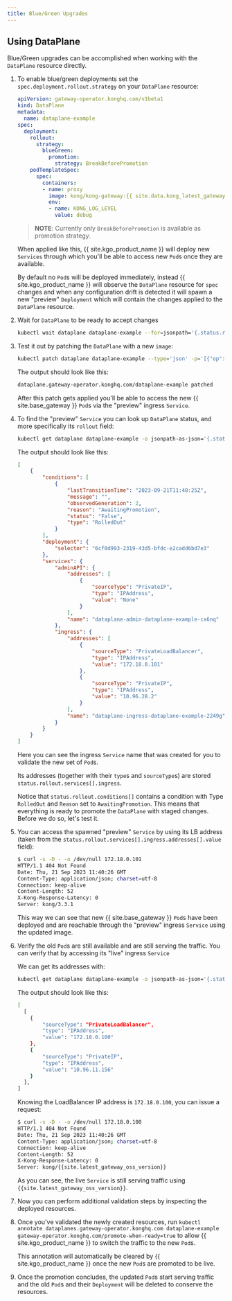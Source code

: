 ```yaml
---
title: Blue/Green Upgrades
---
```


## Using DataPlane

Blue/Green upgrades can be accomplished when working with the `DataPlane` resource directly.

1. To enable blue/green deployments set the `spec.deployment.rollout.strategy` on your `DataPlane` resource:

    ```yaml
    apiVersion: gateway-operator.konghq.com/v1beta1
    kind: DataPlane
    metadata:
      name: dataplane-example
    spec:
      deployment:
        rollout:
          strategy:
            blueGreen:
              promotion:
                strategy: BreakBeforePromotion
        podTemplateSpec:
          spec:
            containers:
            - name: proxy
              image: kong/kong-gateway:{{ site.data.kong_latest_gateway.ee-version }}
              env:
              - name: KONG_LOG_LEVEL
                value: debug
    ```

    > **NOTE**: Currently only `BreakBeforePromotion` is available as promotion strategy.

    When applied like this, {{ site.kgo_product_name }} will deploy new `Services` through which you'll be able to access new `Pod`s once they are available.

    By default no `Pod`s will be deployed immediately, instead {{ site.kgo_product_name }} will observe the `DataPlane` resource for `spec` changes and when any configuration drift is detected it will spawn a new "preview" `Deployment` which will contain the changes applied to the `DataPlane` resource.

1. Wait for `DataPlane` to be ready to accept changes

    ```bash
    kubectl wait dataplane dataplane-example --for=jsonpath='{.status.rollout.conditions[*].reason}'=AwaitingPromotion
    ```

1. Test it out by patching the `DataPlane` with a new `image`:

    ```bash
    kubectl patch dataplane dataplane-example --type='json' -p='[{"op": "replace", "path": "/spec/deployment/podTemplateSpec/spec/containers/0/image", "value":"kong:3.3.1"}]'
    ```

    The output should look like this:

    ```bash
    dataplane.gateway-operator.konghq.com/dataplane-example patched
    ```

    After this patch gets applied you'll be able to access the new {{ site.base_gateway }} `Pod`s via the "preview" ingress `Service`.

1. To find the "preview" `Service` you can look up `DataPlane` status, and more specifically its `rollout` field:

    ```bash
    kubectl get dataplane dataplane-example -o jsonpath-as-json='{.status.rollout}'
    ```

    The output should look like this:

    ```json
    [
        {
            "conditions": [
                {
                    "lastTransitionTime": "2023-09-21T11:40:25Z",
                    "message": "",
                    "observedGeneration": 2,
                    "reason": "AwaitingPromotion",
                    "status": "False",
                    "type": "RolledOut"
                }
            ],
            "deployment": {
                "selector": "6cf0d993-2319-43d5-bfdc-e2cadd6bd7e3"
            },
            "services": {
                "adminAPI": {
                    "addresses": [
                        {
                            "sourceType": "PrivateIP",
                            "type": "IPAddress",
                            "value": "None"
                        }
                    ],
                    "name": "dataplane-admin-dataplane-example-cx6nq"
                },
                "ingress": {
                    "addresses": [
                        {
                            "sourceType": "PrivateLoadBalancer",
                            "type": "IPAddress",
                            "value": "172.18.0.101"
                        },
                        {
                            "sourceType": "PrivateIP",
                            "type": "IPAddress",
                            "value": "10.96.28.2"
                        }
                    ],
                    "name": "dataplane-ingress-dataplane-example-2249g"
                }
            }
        }
    ]
    ```

    Here you can see the ingress `Service` name that was created for you to validate the new set of `Pod`s.
    
    Its addresses (together with their `type`s and `sourceType`s) are stored `status.rollout.services[].ingress`.

    Notice that `status.rollout.conditions[]` contains a condition with Type `RolledOut` and `Reason` set to `AwaitingPromotion`.
    This means that everything is ready to promote the `DataPlane` with staged changes.
    Before we do so, let's test it.

1. You can access the spawned "preview" `Service` by using its LB address (taken from the `status.rollout.services[].ingress.addresses[].value` field):

    ```bash
    $ curl -s -D - -o /dev/null 172.18.0.101
    HTTP/1.1 404 Not Found
    Date: Thu, 21 Sep 2023 11:40:26 GMT
    Content-Type: application/json; charset=utf-8
    Connection: keep-alive
    Content-Length: 52
    X-Kong-Response-Latency: 0
    Server: kong/3.3.1
    ```

    This way we can see that new {{ site.base_gateway }} `Pod`s have been deployed and are reachable through the "preview" ingress `Service` using the updated image.

1. Verify the old `Pod`s are still available and are still serving the traffic. You can verify that by accessing its "live" ingress `Service`

    We can get its addresses with:

    ```bash
    kubectl get dataplane dataplane-example -o jsonpath-as-json='{.status.addresses}'
    ```

    The output should look like this:

    ```bash
    [
      [
        {
            "sourceType": "PrivateLoadBalancer",
            "type": "IPAddress",
            "value": "172.18.0.100"
        },
        {
            "sourceType": "PrivateIP",
            "type": "IPAddress",
            "value": "10.96.11.156"
        }
      ],
    ]
    ```

    Knowing the LoadBalancer IP address is `172.18.0.100`, you can issue a request:

    ```bash
    $ curl -s -D - -o /dev/null 172.18.0.100
    HTTP/1.1 404 Not Found
    Date: Thu, 21 Sep 2023 11:40:26 GMT
    Content-Type: application/json; charset=utf-8
    Connection: keep-alive
    Content-Length: 52
    X-Kong-Response-Latency: 0
    Server: kong/{{site.latest_gateway_oss_version}}
    ```

    As you can see, the live `Service` is still serving traffic using `{{site.latest_gateway_oss_version}}`.

1. Now you can perform additional validation steps by inspecting the deployed resources.

1. Once you've validated the newly created resources, run `kubectl annotate dataplanes.gateway-operator.konghq.com dataplane-example gateway-operator.konghq.com/promote-when-ready=true` to allow {{ site.kgo_product_name }} to switch the traffic to the new `Pod`s.

   This annotation will automatically be cleared by {{ site.kgo_product_name }} once the new `Pod`s are promoted to be live.

1. Once the promotion concludes, the updated `Pod`s start serving traffic and the old `Pod`s and their `Deployment` will be deleted to conserve the resources.
